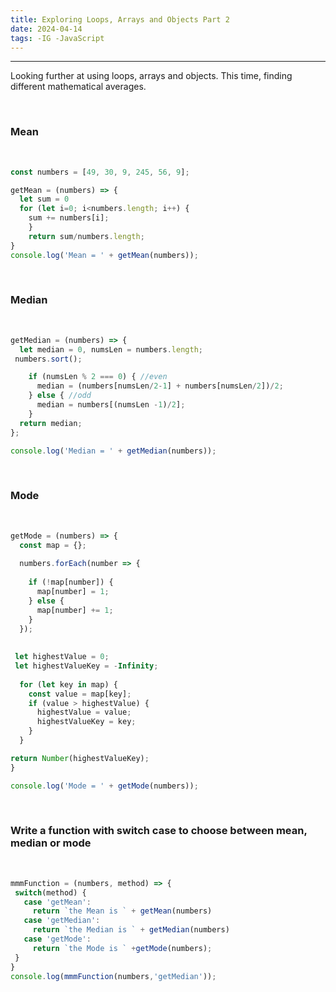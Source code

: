 ```yaml
---
title: Exploring Loops, Arrays and Objects Part 2
date: 2024-04-14
tags: -IG -JavaScript
---
```


<hr>
<div>

Looking further at using loops, arrays and objects. This time, finding different mathematical averages.

<br><h3>Mean</h3><br>

``` js
const numbers = [49, 30, 9, 245, 56, 9];

getMean = (numbers) => {
  let sum = 0
  for (let i=0; i<numbers.length; i++) {
    sum += numbers[i];
    }
    return sum/numbers.length;
}
console.log('Mean = ' + getMean(numbers));
```
<br><h3>Median</h3><br>

``` js
getMedian = (numbers) => {
  let median = 0, numsLen = numbers.length;
 numbers.sort(); 

    if (numsLen % 2 === 0) { //even
      median = (numbers[numsLen/2-1] + numbers[numsLen/2])/2;
    } else { //odd
      median = numbers[(numsLen -1)/2];
    }
  return median;
};

console.log('Median = ' + getMedian(numbers));

```
<br><h3>Mode</h3><br>

``` js
getMode = (numbers) => {
  const map = {};
  
  numbers.forEach(number => {
 
    if (!map[number]) {
      map[number] = 1;
    } else {
      map[number] += 1;
    } 
  });
  
  
 let highestValue = 0;
 let highestValueKey = -Infinity;
 
  for (let key in map) {
    const value = map[key];
    if (value > highestValue) {
      highestValue = value;
      highestValueKey = key;
    }
  }

return Number(highestValueKey);
}

console.log('Mode = ' + getMode(numbers));

 ```
<br><h3>Write a function with switch case to choose between mean, median or mode</h3><br>

 ``` js 
mmmFunction = (numbers, method) => {
  switch(method) {
    case 'getMean': 
      return `the Mean is ` + getMean(numbers)
    case 'getMedian':
      return `the Median is ` + getMedian(numbers)
    case 'getMode':
      return `the Mode is ` +getMode(numbers);
  }
}
console.log(mmmFunction(numbers,'getMedian'));

```
</div>